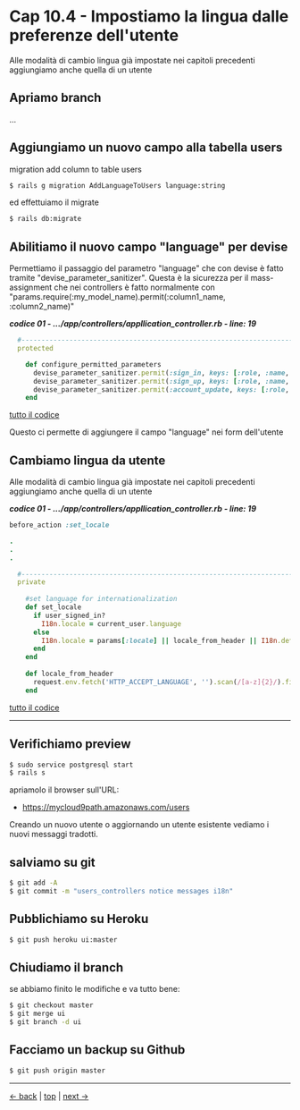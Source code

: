 # <a name="top"></a> Cap 10.4 - Impostiamo la lingua dalle preferenze dell'utente

Alle modalità di cambio lingua già impostate nei capitoli precedenti aggiungiamo anche quella di un utente



## Apriamo branch
...



## Aggiungiamo un nuovo campo alla tabella users

migration add column to table users

```bash
$ rails g migration AddLanguageToUsers language:string
```

ed effettuiamo il migrate

```bash
$ rails db:migrate
```



## Abilitiamo il nuovo campo "language" per devise

Permettiamo il passaggio del parametro "language" che con devise è fatto tramite "devise_parameter_sanitizer".
Questa è la sicurezza per il mass-assignment che nei controllers è fatto normalmente con "params.require(:my_model_name).permit(:column1_name, :column2_name)"

***codice 01 - .../app/controllers/appllication_controller.rb - line: 19***

```ruby
  #-----------------------------------------------------------------------------
  protected

    def configure_permitted_parameters
      devise_parameter_sanitizer.permit(:sign_in, keys: [:role, :name, :language])
      devise_parameter_sanitizer.permit(:sign_up, keys: [:role, :name, :language])
      devise_parameter_sanitizer.permit(:account_update, keys: [:role, :name, :language])
    end
```

[tutto il codice](#01-06-03_01all)

Questo ci permette di aggiungere il campo "language" nei form dell'utente




## Cambiamo lingua da utente

Alle modalità di cambio lingua già impostate nei capitoli precedenti aggiungiamo anche quella di un utente

***codice 01 - .../app/controllers/appllication_controller.rb - line: 19***

```ruby
before_action :set_locale

.
.
.

  #-----------------------------------------------------------------------------
  private
  
    #set language for internationalization
    def set_locale
      if user_signed_in?
        I18n.locale = current_user.language
      else
        I18n.locale = params[:locale] || locale_from_header || I18n.default_locale
      end
    end
  
    def locale_from_header
      request.env.fetch('HTTP_ACCEPT_LANGUAGE', '').scan(/[a-z]{2}/).first
    end
```

[tutto il codice](#01-06-03_01all)



---



## Verifichiamo preview

```bash
$ sudo service postgresql start
$ rails s
```

apriamolo il browser sull'URL:

* https://mycloud9path.amazonaws.com/users

Creando un nuovo utente o aggiornando un utente esistente vediamo i nuovi messaggi tradotti.



## salviamo su git

```bash
$ git add -A
$ git commit -m "users_controllers notice messages i18n"
```



## Pubblichiamo su Heroku

```bash
$ git push heroku ui:master
```




## Chiudiamo il branch

se abbiamo finito le modifiche e va tutto bene:

```bash
$ git checkout master
$ git merge ui
$ git branch -d ui
```



## Facciamo un backup su Github

```bash
$ git push origin master
```



---

[<- back](https://github.com/flaviobordonidev/leanpubabrandnewcms/blob/master/01-base/09-manage_users/03-browser_tab_title_users-it.md)
 | [top](#top) |
[next ->](https://github.com/flaviobordonidev/leanpubabrandnewcms/blob/master/01-base/10-users_i18n/02-users_form_i18n-it.md)

